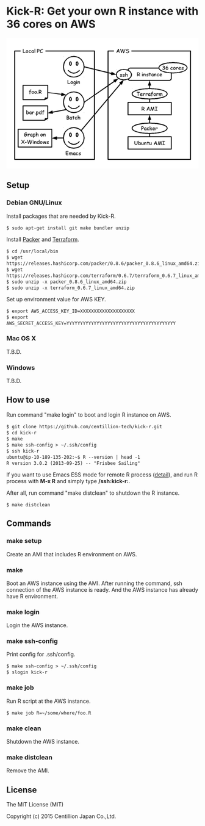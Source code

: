 # Kick-R: Get your own R instance with 36 cores on AWS

![Big picture](./draw/bigpicture.png)

## Setup

### Debian GNU/Linux

Install packages that are needed by Kick-R.

```
$ sudo apt-get install git make bundler unzip
```

Install [Packer](https://www.packer.io/) and [Terraform](https://terraform.io/).

```
$ cd /usr/local/bin
$ wget https://releases.hashicorp.com/packer/0.8.6/packer_0.8.6_linux_amd64.zip
$ wget https://releases.hashicorp.com/terraform/0.6.7/terraform_0.6.7_linux_amd64.zip
$ sudo unzip -x packer_0.8.6_linux_amd64.zip
$ sudo unzip -x terraform_0.6.7_linux_amd64.zip
```

Set up environment value for AWS KEY.

```
$ export AWS_ACCESS_KEY_ID=XXXXXXXXXXXXXXXXXXXX
$ export AWS_SECRET_ACCESS_KEY=YYYYYYYYYYYYYYYYYYYYYYYYYYYYYYYYYYYYYYYY
```

### Mac OS X

T.B.D.

### Windows

T.B.D.

## How to use

Run command "make login" to boot and login R instance on AWS.

```
$ git clone https://github.com/centillion-tech/kick-r.git
$ cd kick-r
$ make
$ make ssh-config > ~/.ssh/config
$ ssh kick-r
ubuntu@ip-10-189-135-202:~$ R --version | head -1
R version 3.0.2 (2013-09-25) -- "Frisbee Sailing"
```

If you want to use Emacs ESS mode for remote R process ([detail](http://ess.r-project.org/Manual/ess.html#ESS-processes-on-Remote-Computers)), and run R process with **M-x R** and simply type **/ssh:kick-r:**.

After all, run command "make distclean" to shutdown the R instance.

```
$ make distclean
```

## Commands

### make setup

Create an AMI that includes R environment on AWS.

### make

Boot an AWS instance using the AMI. After running the command, ssh connection of the AWS instance is ready. And the AWS instance has already have R environment.

### make login

Login the AWS instance.

### make ssh-config

Print config for .ssh/config.

```
$ make ssh-config > ~/.ssh/config
$ slogin kick-r
```

### make job

Run R script at the AWS instance.

```
$ make job R=~/some/where/foo.R
```

### make clean

Shutdown the AWS instance.

### make distclean

Remove the AMI.

## License

The MIT License (MIT)

Copyright (c) 2015 Centillion Japan Co.,Ltd.
